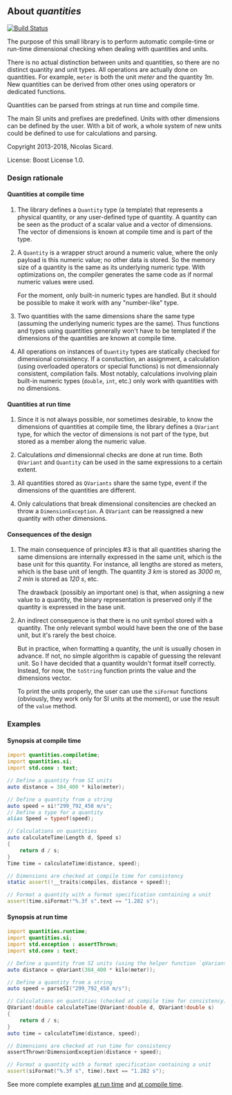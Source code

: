 ## About _quantities_

[![Build Status](https://travis-ci.org/biozic/quantities.svg?branch=master)](https://travis-ci.org/biozic/quantities)

The purpose of this small library is to perform automatic compile-time or
run-time dimensional checking when dealing with quantities and units.

There is no actual distinction between units and quantities, so there are no
distinct quantity and unit types. All operations are actually done on
quantities. For example, `meter` is both the unit _meter_ and the quantity _1m_.
New quantities can be derived from other ones using operators or dedicated
functions.

Quantities can be parsed from strings at run time and compile time.

The main SI units and prefixes are predefined. Units with other dimensions can
be defined by the user. With a bit of work, a whole system of new units could be
defined to use for calculations and parsing.

Copyright 2013-2018, Nicolas Sicard.

License: Boost License 1.0.


### Design rationale

#### Quantities at compile time

1. The library defines a `Quantity` type (a template) that represents a physical
   quantity, or any user-defined type of quantity. A quantity can be seen as the
   product of a scalar value and a vector of dimensions. The vector of
   dimensions is known at compile time and is part of the type.

2. A `Quantity` is a wrapper struct around a numeric value, where the only
   payload is this numeric value; no other data is stored. So the memory size of
   a quantity is the same as its underlying numeric type. With optimizations on,
   the compiler generates the same code as if normal numeric values were used.

    For the moment, only built-in numeric types are handled. But it should be
possible to make it work with any "number-like" type.

3. Two quantities with the same dimensions share the same type (assuming the
   underlying numeric types are the same). Thus functions and types using
   quantities generally won't have to be templated if the dimensions of the
   quantities are known at compile time.

4. All operations on instances of `Quantity` types are statically checked for
   dimensional consistency. If a constuction, an assignment, a calculation
   (using overloaded operators or special functions) is not dimensionnaly
   consistent, compilation fails. Most notably, calculations involving plain
   built-in numeric types (`double`, `int`, etc.) only work with quantities with
   no dimensions.

#### Quantities at run time

1. Since it is not always possible, nor sometimes desirable, to know the
   dimensions of quantities at compile time, the library defines a `QVariant`
   type, for which the vector of dimensions is not part of the type, but stored
   as a member along the numeric value.

2. Calculations *and* dimensionnal checks are done at run time. Both `QVariant`
   and `Quantity` can be used in the same expressions to a certain extent.

3. All quantities stored as `QVariants` share the same type, event if the
   dimensions of the quantities are different.

4. Only calculations that break dimensional consitencies are checked an throw a
   `DimensionException`. A `QVariant` can be reassigned a new quantity with
   other dimensions.


#### Consequences of the design 

1. The main consequence of principles #3 is that all quantities sharing the same
   dimensions are internally expressed in the same unit, which is the base unit
   for this quantity. For instance, all lengths are stored as meters, which is
   the base unit of length. The quantity _3&nbsp;km_ is stored as _3000&nbsp;m_,
   _2&nbsp;min_ is stored as _120&nbsp;s_, etc.

    The drawback (possibly an important one) is that, when assigning a
new value to a quantity, the binary representation is preserved only if the
quantity is expressed in the base unit.

2. An indirect consequence is that there is no unit symbol stored with a
   quantity. The only relevant symbol would have been the one of the base unit,
   but it's rarely the best choice.

    But in practice, when formatting a quantity, the unit is usually chosen in
advance. If not, no simple algorithm is capable of guessing the relevant unit.
So I have decided that a quantity wouldn't format itself correctly. Instead, for
now, the `toString` function prints the value and the dimensions vector.

    To print the units properly, the user can use the `siFormat` functions
(obviously, they work only for SI units at the moment), or use the result of the
`value` method.

### Examples

#### Synopsis at compile time

```d
import quantities.compiletime;
import quantities.si;
import std.conv : text;

// Define a quantity from SI units
auto distance = 384_400 * kilo(meter);

// Define a quantity from a string
auto speed = si!"299_792_458 m/s";
// Define a type for a quantity
alias Speed = typeof(speed);

// Calculations on quantities
auto calculateTime(Length d, Speed s)
{
    return d / s;
}
Time time = calculateTime(distance, speed);

// Dimensions are checked at compile time for consistency
static assert(!__traits(compiles, distance + speed));

// Format a quantity with a format specification containing a unit
assert(time.siFormat!"%.3f s".text == "1.282 s");
``` 

#### Synopsis at run time

```d
import quantities.runtime;
import quantities.si;
import std.exception : assertThrown;
import std.conv : text;

// Define a quantity from SI units (using the helper function `qVariant`)
auto distance = qVariant(384_400 * kilo(meter));

// Define a quantity from a string
auto speed = parseSI("299_792_458 m/s");

// Calculations on quantities (checked at compile time for consistency)
QVariant!double calculateTime(QVariant!double d, QVariant!double s)
{
    return d / s;
}
auto time = calculateTime(distance, speed);

// Dimensions are checked at run time for consistency
assertThrown!DimensionException(distance + speed);

// Format a quantity with a format specification containing a unit
assert(siFormat("%.3f s", time).text == "1.282 s");
```

See more complete examples [at run
time](https://github.com/biozic/quantities/blob/master/source/quantities/runtime/package.d#L13)
and [at compile
time](https://github.com/biozic/quantities/blob/master/source/quantities/compiletime/package.d#L12).

